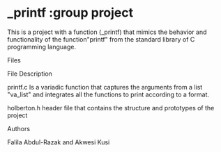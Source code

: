 # _printf :group project
This is a project with a function (_printf) that mimics the behavior and functionality of the function"printf" from the standard library of C programming language.

Files

File	Description

printf.c	Is a variadic function that captures the arguments from a list "va_list" and integrates all the functions to print according to a format.

holberton.h	header file that contains the structure and prototypes of the project

Authors

Falila Abdul-Razak and Akwesi Kusi
